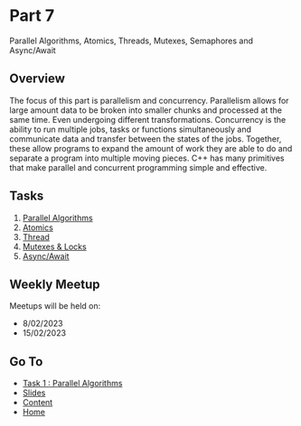 # Part 7

Parallel Algorithms, Atomics, Threads, Mutexes, Semaphores and Async/Await

## Overview

The focus of this part is parallelism and concurrency. Parallelism allows for large amount data to be broken into smaller chunks and processed at the same time. Even undergoing different transformations. Concurrency is the ability to run multiple jobs, tasks or functions simultaneously and communicate data and transfer between the states of the jobs. Together, these allow programs to expand the amount of work they are able to do and separate a program into multiple moving pieces. C++ has many primitives that make parallel and concurrent programming simple and effective.

## Tasks

1. [Parallel Algorithms](/content/part7/tasks/parallel-alg.md)
2. [Atomics](/content/part7/tasks/atomics.md)
3. [Thread](/content/part7/tasks/threads.md)
4. [Mutexes & Locks](/content/part7/tasks/mutexes.md)
5. [Async/Await](/content/part7/tasks/async-await.md)

## Weekly Meetup

Meetups will be held on:

- 8/02/2023
- 15/02/2023

## Go To

- [Task 1 : Parallel Algorithms](/content/part7/tasks/parallel-alg.md)
- [Slides](/content/part/slides/README.md)
- [Content](/content/README.md)
- [Home](/README.md)
